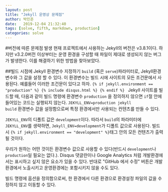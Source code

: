 ```yaml
---
layout: post
title: "Jekyll 운영상 문제점"
author: 박민준
date:   2019-12-04 21:32:40
tags: [solve, fifth, markdown, production]
categories: solve
---
```


\#버전에 따른 문제점 발생
현재 프로젝트에서 사용하는 Jekyll의 버전은 v3.8.1이다. 하지만 v3.2.0버전 이상부터는 운영 환경을 구성할 때 파일이 제대로 생성되지 않는 버그가 발생한다. 이를 해결하기 위한 방법을 찾아보았다.

\##빌드 시점에 Jekyll 환경변수 지정하기
`build` (혹은 `serve`)파라미터로, Jekyll환경 변수와 그 값을 설정 할 수 있다. 이 환경변수는 빌드 시에 사이트의 모든 조건문에서 사용된다.
예를들어 이러한 조건문이 있다고 하자.
<code>{% if jekyll.environment == "production" %}
{% include disqus.html %}
{% endif %} </code>
Jekyll 사이트를 빌드할 때, 다음과 같이 빌드 명령에 환경변수 `production` 을 정의하지 않으면 `if`절 안에 들어있는 코드는 실행되지 않는다.
<code>JEKYLL_ENV=production jekyll build</code>
환경변수 값을 설정함으로써 특정 환경에서만 사용되는 컨텐츠를 만들 수 있다.

`JEKYLL_ENV`의 디폴트 값은 `development`이다. 따라서 `build`의 파라미터에 `JEKYLL_ENV`를 생략하면, `Jekyll_ENV=development`가 디폴트 값으로 사용된다. 빌드 시 `{% if jekyll.environment == "development" %}`태그 안의 모든 컨텐츠가 출력 될 것이다.

우리가 원하는 어떤 것이든 환경변수 값으로 사용할 수 있다(반드시 `development`나 `production`일 필요는 없다.). Disqus 댓글란이나 Google Analytics 처럼 개발환경에서는 표시하고 싶지 않은 요소가 있을 수 있다. 반대로 "GitHub 에서 수정" 버튼은 개발환경에서 노출시키고 운영환경에는 포함시키지 않을 수도 있다.

빌드 명령에 옵션을 정의함으로써, 한 환경에서 다른 환경으로 환경설정 파일의 값을 수정하지 않고 이동할 수 있다.
